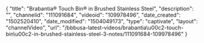 {
    "title": "Brabantia&reg; Touch Bin&reg; in Brushed Stainless Steel",
    "description": "",
    "channelid": "111091684",
    "videoid": "109978496",
    "date_created": "1502520410",
    "date_modified": "1504049173",
    "type": "captivate",
    "layout": "channelVideo",
    "url": "\/bbbusa-latest-videos\/brabantia\u00c2-touch-bin\u00c2-in-brushed-stainless-steel-3-notes\/111091684-109978496"
}